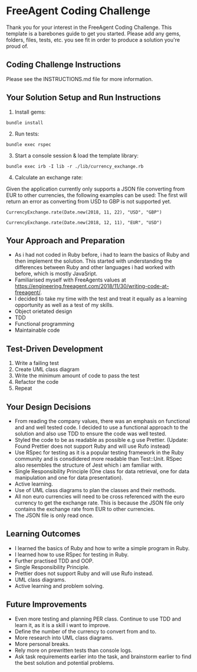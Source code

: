 # FreeAgent Coding Challenge

Thank you for your interest in the FreeAgent Coding Challenge.  This template is a barebones guide to get you started.  Please add any gems, folders, files, tests, etc. you see fit in order to produce a solution you're proud of.

## Coding Challenge Instructions

Please see the INSTRUCTIONS.md file for more information.

## Your Solution Setup and Run Instructions

1. Install gems:

```
bundle install
```

2. Run tests:

```
bundle exec rspec
```

3. Start a console session & load the template library:

```
bundle exec irb -I lib -r ./lib/currency_exchange.rb
```

4. Calculate an exchange rate:

Given the application currently only supports a JSON file converting from EUR to other currencies, the following examples can be used:
The first will return an error as converting from USD to GBP is not supported yet.

```
CurrencyExchange.rate(Date.new(2018, 11, 22), "USD", "GBP")
```

```
CurrencyExchange.rate(Date.new(2018, 12, 11), "EUR", "USD")
```


## Your Approach and Preparation

- As i had not coded in Ruby before, i had to learn the basics of Ruby and then implement the solution. This started with understanding the differences between Ruby and other languages i had worked with before, which is mostly JavaSript.
- Familiarised myself with FreeAgents values at https://engineering.freeagent.com/2018/11/30/writing-code-at-freeagent/.
- I decided to take my time with the test and treat it equally as a learning opportunity as well as a test of my skills.
- Object orietated design
- TDD
- Functional programming
- Maintainable code


## Test-Driven Development

1. Write a failing test
2. Create UML class diagram
3. Write the minimum amount of code to pass the test
4. Refactor the code
5. Repeat


## Your Design Decisions

- From reading the company values, there was an emphasis on functional and and well tested code. I decided to use a functional approach to the solution and also use TDD to ensure the code was well tested.
- Styled the code to be as readable as possible e.g use Prettier. (Update: Found Prettier does not support Ruby and will use Rufo instead)
- Use RSpec for testing as it is a popular testing framework in the Ruby community and is consdidered more readable than Test::Unit. RSpec also resembles the structure of Jest which i am familiar with.
- Single Responsibility Principle (One class for data retrieval, one for data manipulation and one for data presentation).
- Active learning.
- Use of UML class diagrams to plan the classes and their methods.
- All non euro currencies will need to be cross referenced with the euro currency to get the exchange rate. This is because the JSON file only contains the exchange rate from EUR to other currencies.
- The JSON file is only read once.


## Learning Outcomes

- I learned the basics of Ruby and how to write a simple program in Ruby.
- I learned how to use RSpec for testing in Ruby.
- Further practised TDD and OOP.
- Single Responsibility Principle.
- Prettier does not support Ruby and will use Rufo instead.
- UML class diagrams.
- Active learning and problem solving.


## Future Improvements

- Even more testing and planning PER class. Continue to use TDD and learn it, as it is a skill i want to improve.
- Define the number of the currency to convert from and to.
- More research into UML class diagrams.
- More personal breaks.
- Rely more on prewritten tests than console logs.
- Ask task requirements earlier into the task, and brainstorm earlier to find the best solution and potential problems.